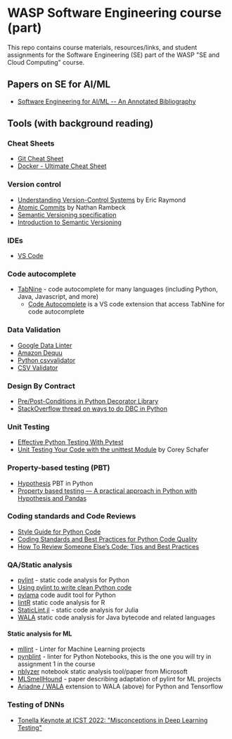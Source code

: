 # WASP Software Engineering course (part)

This repo contains course materials, resources/links, and student assignments for the Software Engineering (SE) part of the WASP "SE and Cloud Computing" course.

## Papers on SE for AI/ML
- [Software Engineering for AI/ML -- An Annotated Bibliography](https://github.com/ckaestne/seaibib)

## Tools (with background reading)

### Cheat Sheets
- [Git Cheat Sheet](https://wac-cdn.atlassian.com/dam/jcr:e7e22f25-bba2-4ef1-a197-53f46b6df4a5/SWTM-2088_Atlassian-Git-Cheatsheet.pdf?cdnVersion=387)
- [Docker - Ultimate Cheat Sheet](https://dockerlabs.collabnix.com/docker/cheatsheet/)

### Version control

- [Understanding Version-Control Systems](http://www.catb.org/esr/writings/version-control/version-control.html) by Eric Raymond
- [Atomic Commits](https://sparkbox.com/foundry/atomic_commits_with_git) by Nathan Rambeck
- [Semantic Versioning specification](https://semver.org/)
- [Introduction to Semantic Versioning](https://www.geeksforgeeks.org/introduction-semantic-versioning/)

### IDEs

- [VS Code](https://code.visualstudio.com/)

### Code autocomplete

- [TabNine](https://www.tabnine.com/) - code autocomplete for many languages (including Python, Java, Javascript, and more)
  - [Code Autocomplete](https://marketplace.visualstudio.com/items?itemName=svipas.code-autocomplete) is a VS code extension that access TabNine for code autocomplete

### Data Validation

- [Google Data Linter](https://github.com/brain-research/data-linter)
- [Amazon Dequu](https://aws.amazon.com/blogs/big-data/test-data-quality-at-scale-with-deequ/)
- [Python csvvalidator](https://pypi.org/project/csvvalidator)
- [CSV Validator](https://github.com/jbroutier/csv-validator)

### Design By Contract

- [Pre/Post-Conditions in Python Decorator Library](https://wiki.python.org/moin/PythonDecoratorLibrary#Pre-.2FPost-Conditions)
- [StackOverflow thread on ways to do DBC in Python](https://stackoverflow.com/questions/8563464/using-design-by-contract-in-python)

### Unit Testing

- [Effective Python Testing With Pytest](https://realpython.com/pytest-python-testing/)
- [Unit Testing Your Code with the unittest Module](https://www.youtube.com/watch?v=6tNS--WetLI ) by Corey Schafer

### Property-based testing (PBT)

- [Hypothesis](https://hypothesis.works/) PBT in Python
- [Property based testing — A practical approach in Python with Hypothesis and Pandas](https://medium.com/clarityai-engineering/property-based-testing-a-practical-approach-in-python-with-hypothesis-and-pandas-6082d737c3ee)

### Coding standards and Code Reviews

- [Style Guide for Python Code](https://peps.python.org/pep-0008/)
- [Coding Standards and Best Practices for Python Code Quality](https://www.zenesys.com/blog/python-coding-standards-best-practices-for-python-code-quality)
- [How To Review Someone Else’s Code: Tips and Best Practices](https://www.codecademy.com/resources/blog/code-review-best-practices/)

### QA/Static analysis

- [pylint](https://pypi.org/project/pylint/) - static code analysis for Python
- [Using pylint to write clean Python code](https://towardsdatascience.com/using-pylint-to-write-clean-python-code-660eff40ed8)
- [pylama](https://klen.github.io/pylama/) code audit tool for Python
- [lintR](https://github.com/r-lib/lintr) static code analysis for R
- [StaticLint.jl](https://github.com/julia-vscode/StaticLint.jl) - static code analysis for Julia
- [WALA](https://github.com/wala/WALA) static code analysis for Java bytecode and related languages

#### Static analysis for ML

- [mllint](https://bvobart.github.io/mllint/) - Linter for Machine Learning projects
- [pynblint](https://github.com/collab-uniba/pynblint) - linter for Python Notebooks, this is the one you will try in assignment 1 in the course
- [nblyzer](https://psubotic.github.io/papers/nblyzer-icse-seip.pdf) notebook static analysis tool/paper from Microsoft
- [MLSmellHound](https://arxiv.org/abs/2205.03790) - paper describing adaptation of pylint for ML projects
- [Ariadne / WALA](https://wala.github.io/ariadne/) extension to WALA (above) for Python and Tensorflow

### Testing of DNNs

- [Tonella Keynote at ICST 2022: "Misconceptions in Deep Learning Testing"](https://youtu.be/xoEgcbFrIoc)